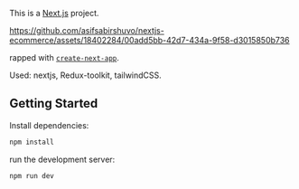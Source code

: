 
This is a [Next.js](https://nextjs.org/) project.

https://github.com/asifsabirshuvo/nextjs-ecommerce/assets/18402284/00add5bb-42d7-434a-9f58-d3015850b736

rapped with [`create-next-app`](https://github.com/vercel/next.js/tree/canary/packages/create-next-app).

Used: nextjs, Redux-toolkit, tailwindCSS.

## Getting Started

Install dependencies:
```bash
npm install
```

run the development server:
```bash
npm run dev
```
